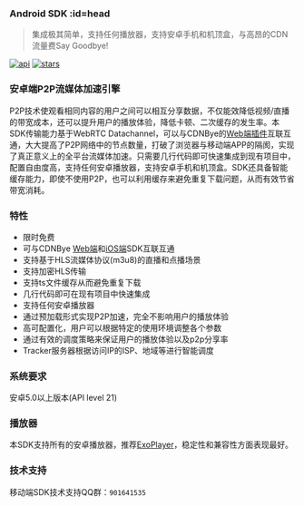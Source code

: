 ### Android SDK :id=head
> 集成极其简单，支持任何播放器，支持安卓手机和机顶盒，与高昂的CDN流量费Say Goodbye!

<a href="https://android-arsenal.com/api?level=21"><img src="https://img.shields.io/badge/API-21%2B-brightgreen.svg?style=flat" alt="api"></a>
<a href="https://github.com/cdnbye/android-p2p-engine"><img src="https://img.shields.io/github/stars/cdnbye/android-p2p-engine.svg?style=social&label=Star" alt="stars"></a>

### 安卓端P2P流媒体加速引擎
P2P技术使观看相同内容的用户之间可以相互分享数据，不仅能效降低视频/直播的带宽成本，还可以提升用户的播放体验，降低卡顿、二次缓存的发生率。本SDK传输能力基于WebRTC Datachannel，可以与CDNBye的[Web端插件](https://github.com/cdnbye/hlsjs-p2p-engine)互联互通，大大提高了P2P网络中的节点数量，打破了浏览器与移动端APP的隔阂，实现了真正意义上的全平台流媒体加速。只需要几行代码即可快速集成到现有项目中，配置自由度高，支持任何安卓播放器，支持安卓手机和机顶盒。SDK还具备智能缓存能力，即使不使用P2P，也可以利用缓存来避免重复下载问题，从而有效节省带宽消耗。

### 特性
- 限时免费
- 可与CDNBye [Web端](https://github.com/cdnbye/hlsjs-p2p-engine)和[iOS端](https://github.com/cdnbye/ios-p2p-engine)SDK互联互通
- 支持基于HLS流媒体协议(m3u8)的直播和点播场景
- 支持加密HLS传输
- 支持ts文件缓存从而避免重复下载
- 几行代码即可在现有项目中快速集成
- 支持任何安卓播放器
- 通过预加载形式实现P2P加速，完全不影响用户的播放体验
- 高可配置化，用户可以根据特定的使用环境调整各个参数
- 通过有效的调度策略来保证用户的播放体验以及p2p分享率
- Tracker服务器根据访问IP的ISP、地域等进行智能调度

### 系统要求
安卓5.0以上版本(API level 21)

### 播放器
本SDK支持所有的安卓播放器，推荐[ExoPlayer](https://github.com/google/ExoPlayer)，稳定性和兼容性方面表现最好。

### 技术支持
移动端SDK技术支持QQ群：`901641535`